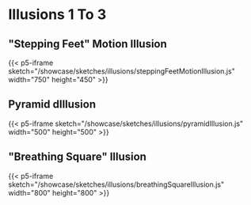# Illusions 1 To 3

## "Stepping Feet" Motion Illusion

{{< p5-iframe sketch="/showcase/sketches/illusions/steppingFeetMotionIllusion.js" width="750" height="450" >}}

## Pyramid dIllusion

{{< p5-iframe sketch="/showcase/sketches/illusions/pyramidIllusion.js" width="500" height="500" >}}

## "Breathing Square" Illusion

{{< p5-iframe sketch="/showcase/sketches/illusions/breathingSquareIllusion.js" width="800" height="800" >}}
